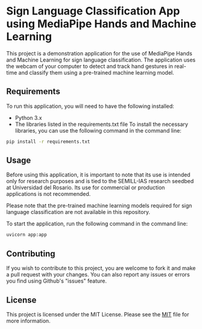 # Sign Language Classification App using MediaPipe Hands and Machine Learning

This project is a demonstration application for the use of MediaPipe Hands and Machine Learning for sign language classification. The application uses the webcam of your computer to detect and track hand gestures in real-time and classify them using a pre-trained machine learning model.

## Requirements

To run this application, you will need to have the following installed:

- Python 3.x
- The libraries listed in the requirements.txt file
To install the necessary libraries, you can use the following command in the command line:

```bash
pip install -r requirements.txt
```

## Usage

Before using this application, it is important to note that its use is intended only for research purposes and is tied to the SEMILL-IAS research seedbed at Universidad del Rosario. Its use for commercial or production applications is not recommended.

Please note that the pre-trained machine learning models required for sign language classification are not available in this repository.

To start the application, run the following command in the command line:

```python
uvicorn app:app

```

## Contributing

If you wish to contribute to this project, you are welcome to fork it and make a pull request with your changes. You can also report any issues or errors you find using Github's "issues" feature.
## License
This project is licensed under the MIT License. Please see the [MIT](https://choosealicense.com/licenses/mit/) file for more information.

